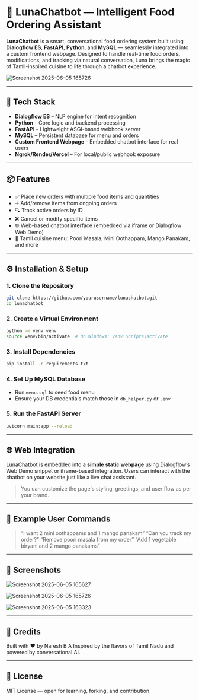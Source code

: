 # 🌙 LunaChatbot — Intelligent Food Ordering Assistant

**LunaChatbot** is a smart, conversational food ordering system built using **Dialogflow ES**, **FastAPI**, **Python**, and **MySQL** — seamlessly integrated into a custom frontend webpage. Designed to handle real-time food orders, modifications, and tracking via natural conversation, Luna brings the magic of Tamil-inspired cuisine to life through a chatbot experience.

![Screenshot 2025-06-05 165726](https://github.com/user-attachments/assets/75421549-4559-4b84-82df-1e08bfc11da5)


---

## 🚀 Tech Stack

- **Dialogflow ES** – NLP engine for intent recognition  
- **Python** – Core logic and backend processing  
- **FastAPI** – Lightweight ASGI-based webhook server  
- **MySQL** – Persistent database for menu and orders  
- **Custom Frontend Webpage** – Embedded chatbot interface for real users  
- **Ngrok/Render/Vercel** – For local/public webhook exposure

---

## 📦 Features

- ✅ Place new orders with multiple food items and quantities  
- ➕ Add/remove items from ongoing orders  
- 🔍 Track active orders by ID  
- ❌ Cancel or modify specific items  
- 🌐 Web-based chatbot interface (embedded via iframe or Dialogflow Web Demo)  
- 🍱 Tamil cuisine menu: Poori Masala, Mini Oothappam, Mango Panakam, and more  

---

## ⚙️ Installation & Setup

### 1. Clone the Repository

```bash
git clone https://github.com/yourusername/lunachatbot.git
cd lunachatbot
````

### 2. Create a Virtual Environment

```bash
python -m venv venv
source venv/bin/activate  # On Windows: venv\Scripts\activate
```

### 3. Install Dependencies

```bash
pip install -r requirements.txt
```

### 4. Set Up MySQL Database

* Run `menu.sql` to seed food menu
* Ensure your DB credentials match those in `db_helper.py` or `.env`

### 5. Run the FastAPI Server

```bash
uvicorn main:app --reload
```

---

## 🌐 Web Integration

LunaChatbot is embedded into a **simple static webpage** using Dialogflow’s Web Demo snippet or iframe-based integration. Users can interact with the chatbot on your website just like a live chat assistant.

> You can customize the page's styling, greetings, and user flow as per your brand.

---


## 💬 Example User Commands

> “I want 2 mini oothappams and 1 mango panakam”
> “Can you track my order?”
> “Remove poori masala from my order”
> “Add 1 vegetable biryani and 2 mango panakams”

---

## 📸 Screenshots

![Screenshot 2025-06-05 165627](https://github.com/user-attachments/assets/a2814c9c-4561-4770-9b73-a049473e079f)

![Screenshot 2025-06-05 165726](https://github.com/user-attachments/assets/a1cbca5f-8e16-4d30-96af-6904365074eb)

![Screenshot 2025-06-05 163323](https://github.com/user-attachments/assets/4e61bd7a-1bb2-4993-9ad2-237132907889)



---

## 🧠 Credits

Built with ❤️ by Naresh B A
Inspired by the flavors of Tamil Nadu and powered by conversational AI.

---

## 📜 License

MIT License — open for learning, forking, and contribution.

```

